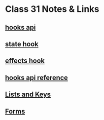 # Class 31 Notes & Links 

## [hooks api](https://reactjs.org/docs/hooks-overview.html)

## [state hook](https://reactjs.org/docs/hooks-state.html)

## [effects hook](https://reactjs.org/docs/hooks-effect.html)

## [hooks api reference](https://reactjs.org/docs/hooks-reference.html)

## [Lists and Keys](https://reactjs.org/docs/lists-and-keys.html)

## [Forms](https://reactjs.org/docs/forms.html)
